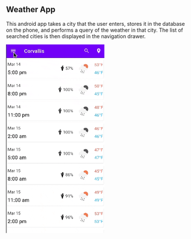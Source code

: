 ## Weather App 

This android app takes a city that the user enters, stores it in the database on the phone, and performs a query of the weather in that city. The list of searched cities is then displayed in the navigation drawer. 

![Screen capture of app behavior](screencap.gif)


